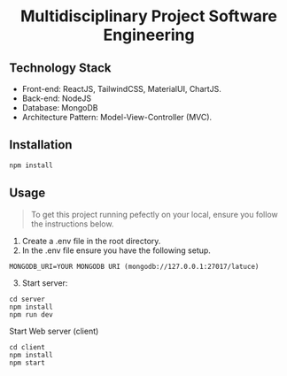 <h1 align="center">Multidisciplinary Project Software Engineering</h1>

## Technology Stack
* Front-end: ReactJS, TailwindCSS, MaterialUI, ChartJS.
* Back-end: NodeJS
* Database: MongoDB
* Architecture Pattern: Model-View-Controller (MVC).

## Installation
```sh
npm install
```
## Usage

> To get this project running pefectly on your local, ensure you follow the instructions below.
1. Create a .env file in the root directory.
2. In the .env file ensure you have the following setup.

```
MONGODB_URI=YOUR MONGODB URI (mongodb://127.0.0.1:27017/latuce)
```

3. Start server:
```
cd server
npm install
npm run dev
```

Start Web server (client)
```
cd client
npm install
npm start
```
